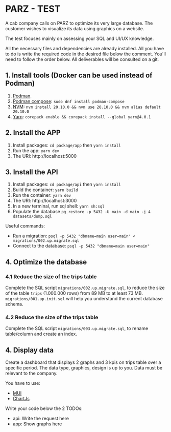 # PARZ - TEST

A cab company calls on PARZ to optimize its very large database.
The customer wishes to visualize its data using graphics on a website.

The test focuses mainly on assessing your SQL and UI/UX knowledge.

All the necessary files and dependencies are already installed.
All you have to do is write the required code in the desired file below the comment.
You'll need to follow the order below. All deliverables will be consulted on a git.

## 1. Install tools (Docker can be used instead of Podman)

1. [Podman](https://podman.io/docs/installation).
2. [Podman compose](https://github.com/containers/podman-compose): `sudo dnf install podman-compose`
3. [NVM](https://garywoodfine.com/install-nvm-node-version-manager-fedora): `nvm install 20.10.0 && nvm use 20.10.0 && nvm alias default 20.10.0`
4. [Yarn](https://yarnpkg.com/getting-started): `corepack enable && corepack install --global yarn@4.0.1`

## 2. Install the APP

1. Install packages: `cd package/app` then `yarn install`
2. Run the app: `yarn dev`
3. The URI: http://localhost:5000

## 3. Install the API

1. Install packages: `cd package/api` then `yarn install`
2. Build the container: `yarn build`
3. Run the container: `yarn dev`
4. The URI: http://localhost:3000
5. In a new terminal, run sql shell: `yarn sh:sql`
6. Populate the database `pg_restore -p 5432 -U main -d main -j 4 datasets/dump.sql`

Useful commands:

- Run a migration: `psql -p 5432 "dbname=main user=main" < migrations/002.up.migrate.sql`
- Connect to the database: `psql -p 5432 "dbname=main user=main"`

## 4. Optimize the database

### 4.1 Reduce the size of the trips table

Complete the SQL script `migrations/002.up.migrate.sql`, to reduce the size of the table `trips` (1.000.000 rows) from
89 MB to at least 73 MB. `migrations/001.up.init.sql` will help you understand the current database schema.

### 4.2 Reduce the size of the trips table

Complete the SQL script `migrations/003.up.migrate.sql`, to rename table/column and create an index.

## 4. Display data

Create a dashboard that displays 2 graphs and 3 kpis on trips table over a specific period.
The data type, graphics, design is up to you. Data must be relevant to the company.

You have to use:

- [MUI](https://mui.com/material-ui/getting-started/)
- [ChartJs](https://react-chartjs-2.js.org/components/chart)

Write your code below the 2 TODOs:

- api: Write the request here
- app: Show graphs here